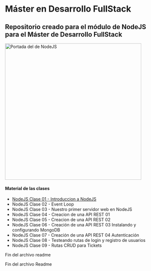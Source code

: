 <h1>Máster en Desarrollo FullStack</h1>

<h2>Repositorio creado para el módulo de NodeJS para el Máster de Desarrollo FullStack</h2>

<img width="450px" src="00_indice_portada/Portada.jpg" alt="Portada del de NodeJS" />

<h4>Material de las clases</h4>
<ul>
    <li><a target="_blank" href="./01_clases/Clase 01 - Introduccion a NodeJS/NodeJS Clase 01 - Introduccion a NodeJS - Diapositivas.pdf">NodeJS Clase 01 - Introduccion a NodeJS</a></li>
    <li>NodeJS Clase 02 - Event Loop</li>
    <li>NodeJS Clase 03 - Nuestro primer servidor web en NodeJS</li>
    <li>NodeJS Clase 04 - Creacion de una API REST 01</li>
    <li>NodeJS Clase 05 - Creacion de una API REST 02</li>
    <li>NodeJS Clase 06 - Creación de una API REST 03 Instalando y configurando MongoDB</li>
    <li>NodeJS Clase 07 - Creación de una API REST 04 Autenticación</li>
    <li>NodeJS Clase 08 - Testeando rutas de login y registro de usuarios</li>
    <li>NodeJS Clase 09 - Rutas CRUD para Tickets</li>
</ul>

<p>Fin del archivo readme</p>

<p>Fin del archivo Readme</p>
